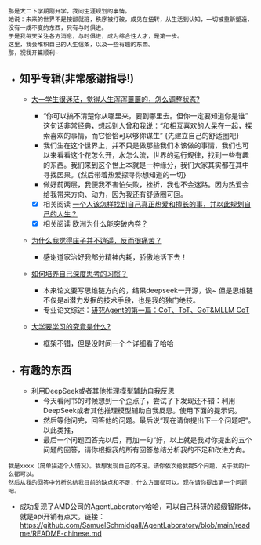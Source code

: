 ```
那是大二下学期刚开学，我问生涯规划的事情。
她说：未来的世界不是按部就班，秩序被打破，成见在扭转，从生活到认知，一切被重新塑造，没有一成不变的东西，只有与时俱进。
于是我每天关注各方消息，与时俱进，成为综合性人才，是第一步。
这里，我会堆积自己的人生信条，以及一些有趣的东西。
那，祝我开篇顺利~
```

- ## 知乎专辑(非常感谢指导!)
  - [大一学生很迷茫，觉得人生浑浑噩噩的，怎么调整状态?](https://www.zhihu.com/question/27177500/answer/35600563)

    - “你可以搞不清楚你从哪里来，要到哪里去。但你一定要知道你是谁” 这句话非常经典，想起别人曾和我说：“和相互喜欢的人呆在一起，探索喜欢的事情，而它恰恰可以够你谋生” {先建立自己的舒适圈吧}
    - 我们生在这个世界上，并不只是做那些我们本该做的事情，我们也可以来看看这个花怎么开，水怎么流，世界的运行规律，找到一些有趣的东西。我们来到这个世上本就是一种缘分，我们大家其实都在其中寻找因果。{然后带着热爱探寻你想知道的一切}
    - 做好前两层，我便我不害怕失败，挫折，我也不会迷路。因为热爱会给我带来方向、动力，因为我还有舒适圈可回。
    - [x] 相关阅读 [一个人该怎样找到自己真正热爱和擅长的事，并以此规划自己的人生？](https://www.zhihu.com/question/399452902/answer/2672483455)
    - [x] 相关阅读 [欧洲为什么能突破内卷？](https://www.zhihu.com/question/489830306/answer/2225599329)

  - [为什么我觉得庄子并不逍遥，反而很痛苦？](https://www.zhihu.com/question/433226615/answer/107204764383)
    - 感谢道家治好我部分精神内耗，骄傲地活下去！
 
  - [如何培养自己深度思考的习惯？](https://www.zhihu.com/question/290935221/answer/1155168298)
    - 本来论文要写思维链方向的，结果deepseek一开源，诶~  但是思维链不仅是ai潜力发掘的技术手段，也是我的独门绝技。
    - 专业论文综述：[研究Agent的第一篇：CoT、ToT、GoT&MLLM CoT](https://zhuanlan.zhihu.com/p/718082987)
 
  - [大学要学习的究竟是什么?](https://www.zhihu.com/question/490395805/answer/2224303195)
    - 框架不错，但是没时间一个个详细看了哈哈

- ## 有趣的东西
  - 利用DeepSeek或者其他推理模型辅助自我反思
    - 今天看闲书的时候想到一个歪点子，尝试了下发现还不错：利用DeepSeek或者其他推理模型辅助自我反思。使用下面的提示词。
    - 然后等他问完，回答他的问题。最后说“现在请你提出下一个问题吧”。以此类推，
    - 最后一个问题回答完以后，再加一句“好，以上就是我对你提出的五个问题的回答，请你根据我的所有回答总结分析我的不足和改进方向。
```
我是xxxx（简单描述个人情况）。我想发现自己的不足。请你依次给我提5个问题，关于我的什么都可以。
然后从我的回答中分析总结我目前的缺点和不足，什么方面都可以。现在请你提出第一个问题吧。
```
  - 成功复现了AMD公司的AgentLaboratory哈哈，可以自己科研的超级智能体，就是api开销有点大。链接：https://github.com/SamuelSchmidgall/AgentLaboratory/blob/main/readme/README-chinese.md


    
